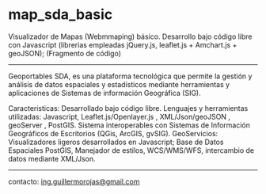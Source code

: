 # map_sda_basic
Visualizador de Mapas (Webmmaping) básico. Desarrollo bajo código libre con Javascript (librerias empleadas jQuery.js, leaflet.js + Amchart.js + geoJSON);
(Fragmento de código)
***************************************************************************************
Geoportables SDA, es una plataforma tecnológica que permite la gestión y análisis de datos espaciales y estadísticos mediante herramientas y aplicaciones de Sistemas de información Geográfica (SIG).

Caracteristicas:
Desarrollado bajo código libre.
Lenguajes y herramientas utilizadas: Javascript, Leaflet.js/Openlayer.js , XML/Json/geoJSON , geoServer , PostGIS.
Sistema interoperables con Sistemas de Información Geográficos de Escritorios (QGis, ArcGIS, gvSIG).
GeoServicios: Visualizadores ligeros desarrollados en Javascript; Base de Datos Espaciales PostGIS, Manejador de estilos, WCS/WMS/WFS, intercambio de datos mediante XML/Json.
***************************************************************************************
contacto: ing.guillermorojas@gmail.com
